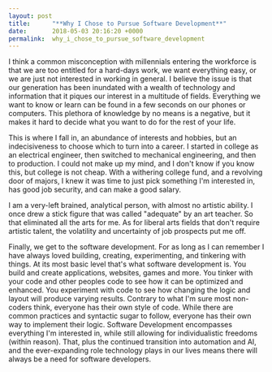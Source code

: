 ```yaml
---
layout: post
title:      "**Why I Chose to Pursue Software Development**"
date:       2018-05-03 20:16:20 +0000
permalink:  why_i_chose_to_pursue_software_development
---
```



I think a common misconception with millennials entering the workforce is that we are too entitled for a hard-days work, we want everything easy, or we are just not interested in working in general. I believe the issue is that our generation has been inundated with a wealth of technology and information that it piques our interest in a multitude of fields. Everything we want to know or learn can be found in a few seconds on our phones or computers. This plethora of knowledge by no means is a negative, but it makes it hard to decide what you want to do for the rest of your life.

This is where I fall in, an abundance of interests and hobbies, but an indecisiveness to choose which to turn into a career. I started in college as an electrical engineer, then switched to mechanical engineering, and then to production. I could not make up my mind, and I don't know if you know this, but college is not cheap. With a withering college fund, and a revolving door of majors, I knew it was time to just pick something I'm interested in, has good job security, and can make a good salary. 

I am a very-left brained, analytical person, with almost no artistic ability. I once drew a stick figure that was called "adequate" by an art teacher. So that eliminated all the arts for me. As for liberal arts fields that don't require artistic talent, the volatility and uncertainty of job prospects put me off. 

Finally, we get to the software development. For as long as I can remember I have always loved building, creating, experimenting, and tinkering with things. At its most basic level that's what software development is. You build and create applications, websites, games and more. You tinker with your code and other peoples code to see how it can be optimized and enhanced. You experiment with code to see how changing the logic and layout will produce varying results. Contrary to what I'm sure most non-coders think, everyone has their own style of code. While there are common practices and syntactic sugar to follow, everyone has their own way to implement their logic. Software Development encompasses everything I'm interested in, while still allowing for individualistic freedoms (within reason). That, plus the continued transition into automation and AI, and the ever-expanding role technology plays in our lives means there will always be a need for software developers.
